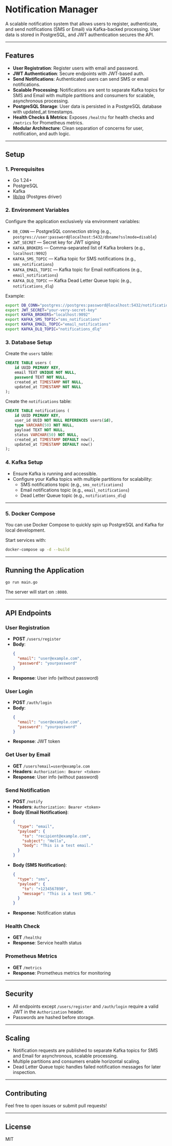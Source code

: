 # Notification Manager

A scalable notification system that allows users to register, authenticate, and send notifications (SMS or Email) via Kafka-backed processing. User data is stored in PostgreSQL, and JWT authentication secures the API.

---

## Features

- **User Registration**: Register users with email and password.
- **JWT Authentication**: Secure endpoints with JWT-based auth.
- **Send Notifications**: Authenticated users can send SMS or email notifications.
- **Scalable Processing**: Notifications are sent to separate Kafka topics for SMS and Email with multiple partitions and consumers for scalable, asynchronous processing.
- **PostgreSQL Storage**: User data is persisted in a PostgreSQL database with updated_at timestamps.
- **Health Checks & Metrics**: Exposes `/healthz` for health checks and `/metrics` for Prometheus metrics.
- **Modular Architecture**: Clean separation of concerns for user, notification, and auth logic.

---

## Setup

### 1. Prerequisites

- Go 1.24+
- PostgreSQL
- Kafka
- [lib/pq](https://github.com/lib/pq) (Postgres driver)

### 2. Environment Variables

Configure the application exclusively via environment variables:

- `DB_CONN` — PostgreSQL connection string (e.g., `postgres://user:password@localhost:5432/dbname?sslmode=disable`)
- `JWT_SECRET` — Secret key for JWT signing
- `KAFKA_BROKERS` — Comma-separated list of Kafka brokers (e.g., `localhost:9092`)
- `KAFKA_SMS_TOPIC` — Kafka topic for SMS notifications (e.g., `sms_notifications`)
- `KAFKA_EMAIL_TOPIC` — Kafka topic for Email notifications (e.g., `email_notifications`)
- `KAFKA_DLQ_TOPIC` — Kafka Dead Letter Queue topic (e.g., `notifications_dlq`)

Example:
```sh
export DB_CONN="postgres://postgres:password@localhost:5432/notificationdb?sslmode=disable"
export JWT_SECRET="your-very-secret-key"
export KAFKA_BROKERS="localhost:9092"
export KAFKA_SMS_TOPIC="sms_notifications"
export KAFKA_EMAIL_TOPIC="email_notifications"
export KAFKA_DLQ_TOPIC="notifications_dlq"
```

### 3. Database Setup

Create the `users` table:

```sql
CREATE TABLE users (
    id UUID PRIMARY KEY,
    email TEXT UNIQUE NOT NULL,
    password TEXT NOT NULL,
    created_at TIMESTAMP NOT NULL,
    updated_at TIMESTAMP NOT NULL
);
```

Create the `notifications` table:

```sql
CREATE TABLE notifications (
    id UUID PRIMARY KEY,
    user_id UUID NOT NULL REFERENCES users(id),
    type VARCHAR(50) NOT NULL,
    payload TEXT NOT NULL,
    status VARCHAR(50) NOT NULL,
    created_at TIMESTAMP DEFAULT now(),
    updated_at TIMESTAMP DEFAULT now()
);
```

### 4. Kafka Setup

- Ensure Kafka is running and accessible.
- Configure your Kafka topics with multiple partitions for scalability:
  - SMS notifications topic (e.g., `sms_notifications`)
  - Email notifications topic (e.g., `email_notifications`)
  - Dead Letter Queue topic (e.g., `notifications_dlq`)

---

### 5. Docker Compose

You can use Docker Compose to quickly spin up PostgreSQL and Kafka for local development.

Start services with:

```sh
docker-compose up -d --build
```

---

## Running the Application

```sh
go run main.go
```

The server will start on `:8080`.

---

## API Endpoints

### User Registration

- **POST** `/users/register`
- **Body**:
  ```json
  {
    "email": "user@example.com",
    "password": "yourpassword"
  }
  ```
- **Response**: User info (without password)

### User Login

- **POST** `/auth/login`
- **Body**:
  ```json
  {
    "email": "user@example.com",
    "password": "yourpassword"
  }
  ```
- **Response**: JWT token

### Get User by Email

- **GET** `/users?email=user@example.com`
- **Headers**: `Authorization: Bearer <token>`
- **Response**: User info (without password)

### Send Notification

- **POST** `/notify`
- **Headers**: `Authorization: Bearer <token>`
- **Body (Email Notification)**:
  ```json
  {
    "type": "email",
    "payload": {
      "to": "recipient@example.com",
      "subject": "Hello",
      "body": "This is a test email."
    }
  }
  ```
- **Body (SMS Notification)**:
  ```json
  {
    "type": "sms",
    "payload": {
      "to": "+1234567890",
      "message": "This is a test SMS."
    }
  }
  ```
- **Response**: Notification status

### Health Check

- **GET** `/healthz`
- **Response**: Service health status

### Prometheus Metrics

- **GET** `/metrics`
- **Response**: Prometheus metrics for monitoring

---

## Security

- All endpoints except `/users/register` and `/auth/login` require a valid JWT in the `Authorization` header.
- Passwords are hashed before storage.

---

## Scaling

- Notification requests are published to separate Kafka topics for SMS and Email for asynchronous, scalable processing.
- Multiple partitions and consumers enable horizontal scaling.
- Dead Letter Queue topic handles failed notification messages for later inspection.

---

## Contributing

Feel free to open issues or submit pull requests!

---

## License

MIT